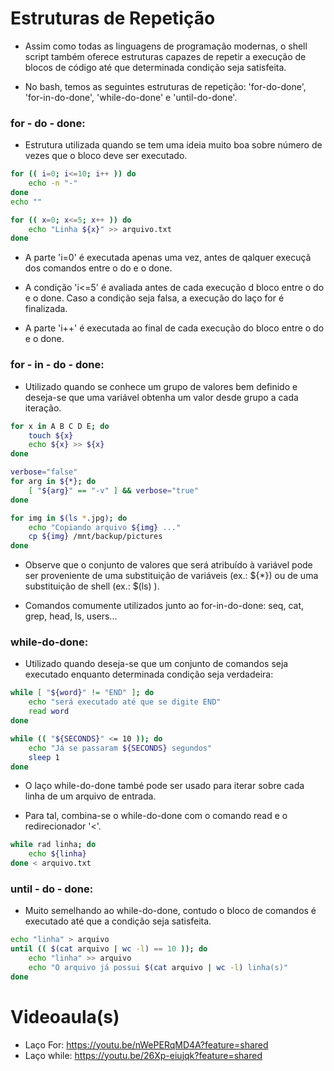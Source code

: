 # Estruturas de Repetição

* Assim como todas as linguagens de programação modernas, o shell script também oferece estruturas capazes de repetir a execução de blocos de código até que determinada condição seja satisfeita.

* No bash, temos as seguintes estruturas de repetição: 'for-do-done', 'for-in-do-done', 'while-do-done' e 'until-do-done'.


### for - do - done:

* Estrutura utilizada quando se tem uma ideia muito boa sobre  número de vezes que o bloco deve ser executado.


```bash
for (( i=0; i<=10; i++ )) do
    echo -n "-"
done
echo ""

for (( x=0; x<=5; x++ )) do
    echo "Linha ${x}" >> arquivo.txt
done

```

* A parte 'i=0' é executada apenas uma vez, antes de qalquer execuçã dos comandos entre o do e o done.

* A condição 'i<=5' é avaliada antes de cada execução d bloco entre o do e o done. Caso a condição seja falsa, a execução do laço for é finalizada.

* A parte 'i++' é executada ao final de cada execução do bloco entre o do e o done.


### for - in - do - done:

* Utilizado quando se conhece um grupo de valores bem definido e deseja-se que uma variável obtenha um valor desde grupo a cada iteração.

```bash
for x in A B C D E; do
    touch ${x}
    echo ${x} >> ${x}
done

verbose="false"
for arg in ${*}; do
    [ "${arg}" == "-v" ] && verbose="true"
done

for img in $(ls *.jpg); do
    echo "Copiando arquivo ${img} ..."
    cp ${img} /mnt/backup/pictures
done
```

* Observe que o conjunto de valores que será atribuído à variável pode ser proveniente de uma substituição de variáveis (ex.: ${*}) ou de uma substituição de shell (ex.: $(ls) ).

* Comandos comumente utilizados junto ao for-in-do-done: seq, cat, grep, head, ls, users...


### while-do-done:
    
* Utilizado quando deseja-se que um conjunto de comandos seja executado enquanto determinada condição seja verdadeira:

```bash
while [ "${word}" != "END" ]; do
    echo "será executado até que se digite END"
    read word
done

while (( "${SECONDS}" <= 10 )); do
    echo "Já se passaram ${SECONDS} segundos"
    sleep 1
done
```  

* O laço while-do-done també pode ser usado para iterar sobre cada linha de um arquivo de entrada.

* Para tal, combina-se o while-do-done com o comando read e o redirecionador '<'.

```bash
while rad linha; do
    echo ${linha}
done < arquivo.txt
```


### until - do - done:

* Muito semelhando ao while-do-done, contudo o bloco de comandos é executado até que a condição seja satisfeita.


```bash
echo "linha" > arquivo
until (( $(cat arquivo | wc -l) == 10 )); do
    echo "linha" >> arquivo
    echo "O arquivo já possui $(cat arquivo | wc -l) linha(s)"
done

```

# Videoaula(s)

* Laço For: https://youtu.be/nWePERqMD4A?feature=shared
* Laço while: https://youtu.be/26Xp-eiujqk?feature=shared

